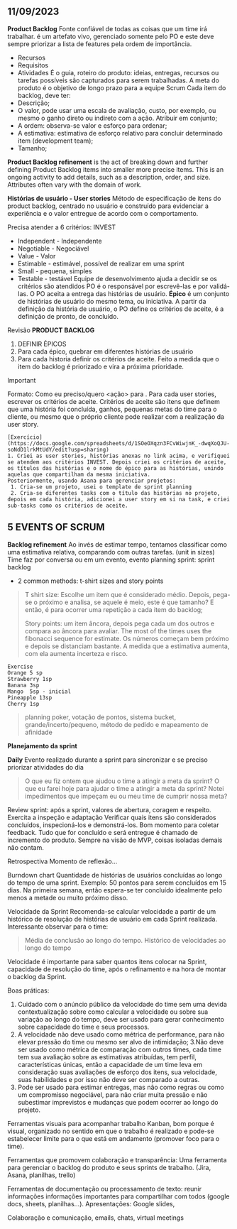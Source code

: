 ## 11/09/2023
**Product Backlog**
Fonte confiável de todas as coisas que um time irá trabalhar. é um artefato vivo, gerenciado somente pelo PO e este deve sempre priorizar a lista de features pela ordem de importância.
  - Recursos
  - Requisitos
  - Atividades
É o guia, roteiro do produto: ideias, entregas, recursos ou tarefas possíveis são capturados para serem trabalhadas. A meta do produto é o objetivo de longo prazo para a equipe Scrum
Cada item do backlog, deve ter:
  - Descrição;
  - O valor, pode usar uma escala de avaliação, custo, por exemplo, ou mesmo o ganho direto ou indireto com a ação. Atribuir em conjunto;
  - A ordem: observa-se valor e esforço para ordenar;
  - A estimativa: estimativa de esforço relativo para concluir determinado item (development team);
  - Tamanho;

**Product Backlog refinement** is the act of breaking down and further defining Product Backlog items into smaller more precise items.
This is an ongoing activity to add details, such as a description, order, and size. Attributes often vary with the domain of work.

**Histórias de usuário - User stories**
Método de especificação de itens do product backlog, centrado no usuário e construído para evidenciar a experiência e o valor entregue de acordo com o comportamento.

Precisa atender a 6 critérios: INVEST
  - Independent - Independente
  - Negotiable - Negociável
  - Value - Valor
  - Estimable - estimável, possível de realizar em uma sprint
  - Small - pequena, simples
  - Testable - testável
Equipe de desenvolvimento ajuda a decidir se os critérios são atendidos
PO é o responsável por escrevê-las e por validá-las. O PO aceita a entrega das histórias de usuário.
**Épico** é um conjunto de histórias de usuário do mesmo tema, ou iniciativa.
A partir da definição da história de usuário, o PO define os critérios de aceite, é a definição de pronto, de concluído.

Revisão **PRODUCT BACKLOG**
  1. DEFINIR ÉPICOS
  2. Para cada épico, quebrar em diferentes histórias de usuário
  3. Para cada historia definir os critérios de aceite.
Feito a medida que o item do backlog é priorizado e vira a próxima prioridade.

> [!IMPORTANT]
> Formato: Como <user> eu preciso/quero <ação> para <atingir um objetivo>.
Para cada user stories, escrever os critérios de aceite. Critérios de aceite são itens que definem que uma história foi concluída, ganhos, pequenas metas do time para o cliente, ou mesmo que o próprio cliente pode realizar com a realização da user story.

```
[Exercício](https://docs.google.com/spreadsheets/d/1SOeOXqzn3FCvWiwjnK_-dwqXoQJU-soNdD1lrkMtUdY/edit?usp=sharing)
1. Criei as user stories, histórias anexas no link acima, e verifiquei se atendem aos critérios INVEST. Depois criei os critérios de aceite, os títulos das histórias e o nome do épico para as histórias, unindo aquelas que compartilham da mesma iniciativa.
Posteriormente, usando Asana para gerenciar projetos:
 1. Cria-se um projeto, usei o template de sprint planning
 2. Cria-se diferentes tasks com o título das histórias no projeto, depois em cada história, adicionei a user story em si na task, e criei sub-tasks como os critérios de aceite.
```
## 5 EVENTS OF SCRUM

**Backlog refinement**
Ao invés de estimar tempo, tentamos classificar como uma estimativa relativa, comparando com outras tarefas. (unit in sizes)
Time faz por conversa ou em um evento, evento planning sprint: sprint backlog
  - 2 common methods: t-shirt sizes and story points

> T shirt size: Escolhe um item que é considerado médio. Depois, pega-se o próximo e analisa, se aquele é meio, este é que tamanho? E então, é para ocorrer uma repetição a cada item do backlog;
> 
> Story points: um item âncora, depois pega cada um dos outros e compara ao âncora para avaliar.
The most of the times uses the fibonacci sequence for estimate.
Os números começam bem próximo e depois se distanciam bastante. A medida que a estimativa aumenta, com ela aumenta incerteza e risco.

```
Exercise
Orange 5 sp
Strawberry 1sp
Banana 3sp
Mango  5sp - inicial
Pineapple 13sp
Cherry 1sp
```
> planning poker, votação de pontos, sistema bucket, grande/incerto/pequeno, método de pedido e mapeamento de afinidade

**Planejamento da sprint**

**Daily**
Evento realizado durante a sprint para sincronizar e se preciso priorizar atividades do dia
> O que eu fiz ontem que ajudou o time a atingir a meta da sprint?
> O que eu farei hoje para ajudar o time a atingir a meta da sprint?
> Notei impedimentos que impeçam eu ou meu time de cumprir nossa meta?

Review sprint: após a sprint, valores de abertura, coragem e respeito. Exercita a inspeção e adaptação
Verificar quais itens são considerados concluídos, inspecioná-los e demonstrá-los. Bom momento para coletar feedback. Tudo que for concluído e será entregue é chamado de incremento do produto. Sempre na visão de MVP, coisas isoladas demais não contam. 

Retrospectiva
Momento de reflexão...

Burndown chart
Quantidade de histórias de usuários concluídas ao longo do tempo de uma sprint. Exemplo:
50 pontos para serem concluídos em 15 dias. Na primeira semana, então espera-se ter concluído idealmente pelo menos a metade ou muito próximo disso.

Velocidade da Sprint
Recomenda-se calcular velocidade a partir de um histórico de resolução de histórias de usuário em cada Sprint realizada. 
Interessante observar para o time:
> Média de conclusão ao longo do tempo.
> Histórico de velocidades ao longo do tempo

Velocidade é importante para saber quantos itens colocar na Sprint, capacidade de resolução do time, após o refinamento e na hora de montar o backlog da Sprint.

Boas práticas: 
1. Cuidado com o anúncio público da velocidade do time sem uma devida contextualização sobre como calcular a velocidade ou sobre sua variação ao longo do tempo, deve ser usado para gerar conhecimento sobre capacidade do time e seus processos.
2. A velocidade não deve usado como métrica de performance, para não elevar pressão do time ou mesmo ser alvo de intimidação;
3.Não deve ser usado como métrica de comparação com outros times, cada time tem sua avaliação sobre as estimativas atribuídas, tem perfil, características únicas, então a capacidade de um time leva em consideração suas avaliações de esforço dos itens, sua velocidade, suas habilidades e por isso não deve ser comparado a outras.
4. Pode ser usado para estimar entregas, mas não como regras ou como um compromisso negociável, para não criar muita pressão e não subestimar imprevistos e mudanças que podem ocorrer ao longo do projeto.

Ferramentas visuais para acompanhar trabalho
Kanban, bom porque é visual, organizado no sentido em que o trabalho é realizado e pode-se estabelecer limite para o que está em andamento (promover foco para o time).

Ferramentas que promovem colaboração e transparência: 
Uma ferramenta para gerenciar o backlog do produto e seus sprints de trabalho. (Jira, Asana, planilhas, trello)

Ferramentas de documentação ou processamento de texto: reunir informações informações importantes para compartilhar com todos (google docs, sheets, planilhas...). Apresentações: Google slides,

Colaboração e comunicação, emails, chats, virtual meetings



